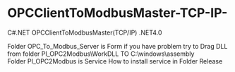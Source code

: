 # OPCClientToModbusMaster-TCP-IP-
C#.NET OPCClientToModbusMaster(TCP/IP)
.NET4.0

Folder OPC_To_Modbus_Server is Form
  if you have problem
    try to
    Drag DLL from folder PI_OPC2Modbus\WorkDLL TO C:\windows\assembly\
Folder PI_OPC2Modbus is Service
  How to install service in Folder Release
